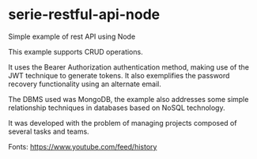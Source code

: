 # serie-restful-api-node
Simple example of rest API using Node

This example supports CRUD operations.

It uses the Bearer Authorization authentication method, making use of the JWT technique to generate tokens.
It also exemplifies the password recovery functionality using an alternate email.

The DBMS used was MongoDB, the example also addresses some simple relationship techniques in databases based on 
NoSQL technology.

It was developed with the problem of managing projects composed of several tasks and teams.


Fonts: https://www.youtube.com/feed/history

